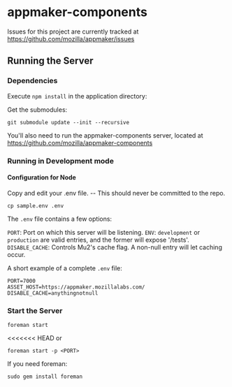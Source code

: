 appmaker-components
===================

Issues for this project are currently tracked at https://github.com/mozilla/appmaker/issues

Running the Server
------------------

### Dependencies

Execute `npm install` in the application directory:

Get the submodules:

```
git submodule update --init --recursive
```


You'll also need to run the appmaker-components server, located at https://github.com/mozilla/appmaker-components

### Running in Development mode

#### Configuration for Node

Copy and edit your .env file. -- This should never be committed to the repo.

```
cp sample.env .env
```

The `.env` file contains a few options:

`PORT`: Port on which this server will be listening.
`ENV`: `development` or `production` are valid entries, and the former will expose '/tests'.
`DISABLE_CACHE`: Controls Mu2's cache flag. A non-null entry will let caching occur.

A short example of a complete `.env` file:
```
PORT=7000
ASSET_HOST=https://appmaker.mozillalabs.com/
DISABLE_CACHE=anythingnotnull
```

### Start the Server

```
foreman start
```

<<<<<<< HEAD
or

```
foreman start -p <PORT>
```

If you need foreman:

```
sudo gem install foreman
```
